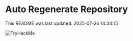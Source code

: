 # Auto Regenerate Repository

This README was last updated: 2025-07-26 14:34:15

 ![TryHackMe](https://tryhackme.com/badge/533634)